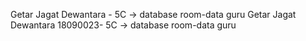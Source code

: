 Getar Jagat Dewantara - 5C -> database room-data guru
Getar Jagat Dewantara 18090023- 5C -> database room-data guru
